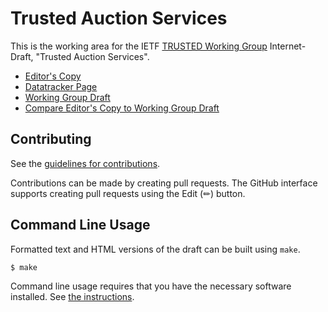 # Trusted Auction Services

This is the working area for the IETF [TRUSTED Working Group](https://datatracker.ietf.org/wg/trusted/documents/) Internet-Draft, "Trusted Auction Services".

* [Editor's Copy](https://privacysandbox.github.io/draft-ietf-protected-audience-auction-service/#go.draft-ietf-trusted-auction-services.html)
* [Datatracker Page](https://datatracker.ietf.org/doc/draft-ietf-trusted-auction-services)
* [Working Group Draft](https://datatracker.ietf.org/doc/html/draft-ietf-trusted-auction-services)
* [Compare Editor's Copy to Working Group Draft](https://privacysandbox.github.io/draft-ietf-protected-audience-auction-service/#go.draft-ietf-trusted-auction-services.diff)


## Contributing

See the
[guidelines for contributions](https://github.com/privacysandbox/draft-ietf-protected-audience-auction-service/blob//CONTRIBUTING.md).

Contributions can be made by creating pull requests.
The GitHub interface supports creating pull requests using the Edit (✏) button.


## Command Line Usage

Formatted text and HTML versions of the draft can be built using `make`.

```sh
$ make
```

Command line usage requires that you have the necessary software installed.  See
[the instructions](https://github.com/martinthomson/i-d-template/blob/main/doc/SETUP.md).

